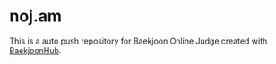 # noj.am
This is a auto push repository for Baekjoon Online Judge created with [BaekjoonHub](https://github.com/BaekjoonHub/BaekjoonHub).
